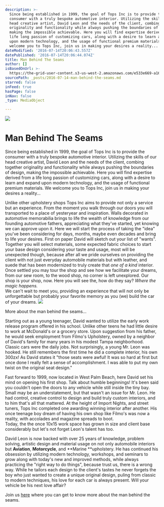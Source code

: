 ```yaml
---
description: >-
  Since being established in 1999, the goal of Tops Inc is to provide the
  consumer with a truly bespoke automotive interior. Utilizing the skills of our
  head creative artist, David Leon and the needs of the client, combing together
  originality and functionality while always pushing the boundaries of design,
  making the impossible achievable. Here you will find expertise derived from a
  life long passion of customizing cars, along with a desire to learn and expand
  upon modern technology, and the usage of functional premium materials. We
  welcome you to Tops Inc, join us in making your desires a reality...
dateModified: '2016-07-14T20:06:43.557Z'
datePublished: '2016-07-14T20:06:44.074Z'
title: Man Behind The Seams
author: []
isBasedOnUrl: >-
  https://the-grid-user-content.s3-us-west-2.amazonaws.com/e533e669-a167-445b-8370-2a0fd2d01299.jpg
sourcePath: _posts/2016-07-14-man-behind-the-seams.md
starred: false
inFeed: true
hasPage: false
inNav: false
_type: MediaObject

---
```

![](https://the-grid-user-content.s3-us-west-2.amazonaws.com/e533e669-a167-445b-8370-2a0fd2d01299.jpg)

# Man Behind The Seams

Since being established in 1999, the goal of Tops Inc is to provide the consumer with a truly bespoke automotive interior. Utilizing the skills of our head creative artist, David Leon and the needs of the client, combing together originality and functionality while always pushing the boundaries of design, making the impossible achievable. Here you will find expertise derived from a life long passion of customizing cars, along with a desire to learn and expand upon modern technology, and the usage of functional premium materials. We welcome you to Tops Inc, join us in making your desires a reality...

Unlike other upholstery shops Tops Inc aims to provide not only a service but an experience. From the moment you walk through our doors you will transported to a place of yesteryear and inspiration. Walls decorated in automotive memorabilia brings to life the wealth of knowledge from our founding automotive fathers, appreciating what they've started, yet knowing we can approve upon it. Here we will start the process of taking the "idea" you've been considering for days, months, maybe even decades and bring to life your desires. First on paper David will sketch out your list of "wants". Together you will select materials, some expected fabric choices to start your base design considering your taste and usage, most will be unexpected though, because after all we pride ourselves on providing the client with not just everyday automobile materials but with leather, and suede that has been modernized to truly create that _one of a kind_ interior. Once settled you may tour the shop and see how we facilitate your dreams, from our sew room, to the wood shop, no corner is left unexplored. Our shop is your shop, now. Here you will see the, how do they say? _Where the magic happens._  
We can't wait to meet you, providing an experience that will not only be unforgettable but probably your favorite memory as you (we) build the car of your dreams.
![](https://the-grid-user-content.s3-us-west-2.amazonaws.com/ac99efbb-6023-4600-94a6-ccfd567efdfa.jpe)

More about the man behind the seams...

Starting out as a young teenager, David wanted to utilize the early work release program offered in his school. Unlike other teens he had little desire to work at McDonald's or a grocery store. Upon suggestion from his father, he would seek employment from Filmo's Upholstery, owned by a neighbor of David's family for many years in his modest Tampa neighborhood. Classic cars were the daily jobs. Not surprisingly, a young Mr. Leon was hooked. He still remembers the first time he did a complete interior, his own 300zx! As David states it "those seats were awful! It was so hard at first but once done I really felt a sense of accomplishment. I was able to put my own twist on the original seat design."

Fast forward to 1999, now located in West Palm Beach, here David set his mind on opening his first shop. Talk about humble beginnings! It's been said you couldn't open the doors to any vehicle while still inside the tiny bay. Small may be an understatement, but that wasn't an issue for Mr. Leon. He had control, creative control to design and build truly custom interiors, and to him that's all that mattered. At the height of Import Nights, and street tuners, Tops Inc completed one awarding winning interior after another. His once teenage boy dream of having his own shop like Filmo's was now a reality, with accolades and magazine spreads to boot.   
Today, the the once 10x15 work space has grown in size and client base considerably but let's not forget Leon's talent has too. 

David Leon is now backed with over 25 years of knowledge, problem solving, artistic design and material usage on not only automobile interiors but **Aviation**, **Motorcycle**, and **Marine **upholstery. He has continued his obsession by utilizing modern technology, workshops, and seminars to grow along with today's new and improved methods, while always practicing the "right way to do things", because trust us, there is a wrong way. While he tailors each design to the client's tastes he never forgets the boy who just wanted to create a unique original design, puling from classic to modern techniques, his love for each car is always present. Will your vehicle be his next love affair?

Join us [here][0] where you can get to know more about the man behind the seams.

[0]: www.instagram.com/topsinc "Instagram"